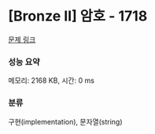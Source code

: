 # [Bronze II] 암호 - 1718 

[문제 링크](https://www.acmicpc.net/problem/1718) 

### 성능 요약

메모리: 2168 KB, 시간: 0 ms

### 분류

구현(implementation), 문자열(string)

